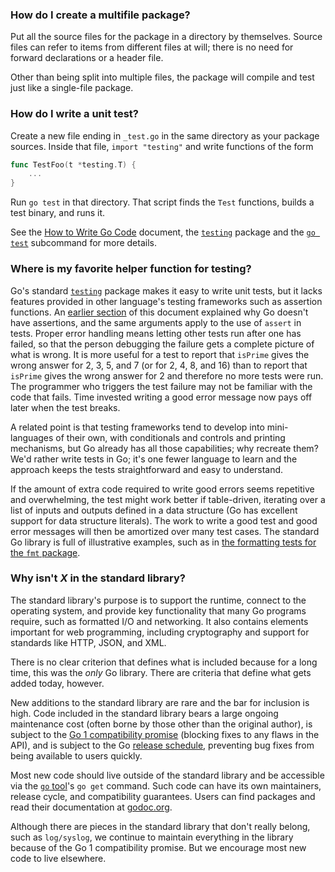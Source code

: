### How do I create a multifile package?

Put all the source files for the package in a directory by themselves. Source files can refer to items from different files at will; there is no need for forward declarations or a header file.

Other than being split into multiple files, the package will compile and test just like a single-file package.

### How do I write a unit test?

Create a new file ending in `_test.go` in the same directory as your package sources. Inside that file, `import "testing"` and write functions of the form

```go
func TestFoo(t *testing.T) {
    ...
}
```

Run `go test` in that directory. That script finds the `Test` functions, builds a test binary, and runs it.

See the [How to Write Go Code](https://golang.org/doc/code.html) document, the [`testing`](https://golang.org/pkg/testing/) package and the [`go test`](https://golang.org/cmd/go/#hdr-Test_packages) subcommand for more details.

### Where is my favorite helper function for testing?

Go's standard [`testing`](https://golang.org/pkg/testing/) package makes it easy to write unit tests, but it lacks features provided in other language's testing frameworks such as assertion functions. An [earlier section](https://golang.org/doc/faq#assertions) of this document explained why Go doesn't have assertions, and the same arguments apply to the use of `assert` in tests. Proper error handling means letting other tests run after one has failed, so that the person debugging the failure gets a complete picture of what is wrong. It is more useful for a test to report that `isPrime` gives the wrong answer for 2, 3, 5, and 7 (or for 2, 4, 8, and 16) than to report that `isPrime` gives the wrong answer for 2 and therefore no more tests were run. The programmer who triggers the test failure may not be familiar with the code that fails. Time invested writing a good error message now pays off later when the test breaks.

A related point is that testing frameworks tend to develop into mini-languages of their own, with conditionals and controls and printing mechanisms, but Go already has all those capabilities; why recreate them? We'd rather write tests in Go; it's one fewer language to learn and the approach keeps the tests straightforward and easy to understand.

If the amount of extra code required to write good errors seems repetitive and overwhelming, the test might work better if table-driven, iterating over a list of inputs and outputs defined in a data structure (Go has excellent support for data structure literals). The work to write a good test and good error messages will then be amortized over many test cases. The standard Go library is full of illustrative examples, such as in [the formatting tests for the `fmt` package](https://golang.org/src/fmt/fmt_test.go).

### Why isn't *X* in the standard library?

The standard library's purpose is to support the runtime, connect to the operating system, and provide key functionality that many Go programs require, such as formatted I/O and networking. It also contains elements important for web programming, including cryptography and support for standards like HTTP, JSON, and XML.

There is no clear criterion that defines what is included because for a long time, this was the *only* Go library. There are criteria that define what gets added today, however.

New additions to the standard library are rare and the bar for inclusion is high. Code included in the standard library bears a large ongoing maintenance cost (often borne by those other than the original author), is subject to the [Go 1 compatibility promise](https://golang.org/doc/go1compat.html) (blocking fixes to any flaws in the API), and is subject to the Go [release schedule](https://golang.org/s/releasesched), preventing bug fixes from being available to users quickly.

Most new code should live outside of the standard library and be accessible via the [`go` tool](https://golang.org/cmd/go/)'s `go get` command. Such code can have its own maintainers, release cycle, and compatibility guarantees. Users can find packages and read their documentation at [godoc.org](https://godoc.org/).

Although there are pieces in the standard library that don't really belong, such as `log/syslog`, we continue to maintain everything in the library because of the Go 1 compatibility promise. But we encourage most new code to live elsewhere.